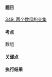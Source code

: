 #### 题目

[349. 两个数组的交集](https://leetcode.cn/problems/intersection-of-two-arrays/)

#### 考点

数组

#### 关键点



#### 执行结果

